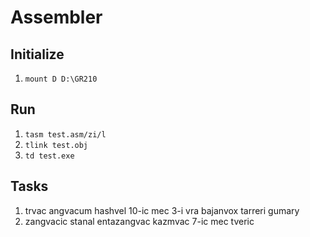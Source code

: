 # Assembler
## Initialize
1. `mount D D:\GR210`
## Run
1. `tasm test.asm/zi/l`
2. `tlink test.obj`
3. `td test.exe`
## Tasks
1. trvac angvacum hashvel 10-ic mec 3-i vra bajanvox tarreri gumary
2. zangvacic stanal entazangvac kazmvac 7-ic mec tveric